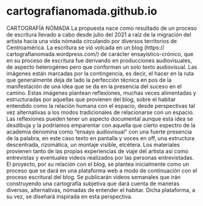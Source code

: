 # cartografianomada.github.io

CARTOGRAFÍA NÓMADA
La propuesta nace como resultado de un proceso de escritura llevado a cabo desde
julio del 2021 a raíz de la migración del artista hacia una vida nómada circulando por
diversos territorios de Centroamérica. La escritura se vió volcada en un blog (https://
cartografianomada.wordpress.com/) de carácter ensayístico-crónico, que en su proceso
de escritura fue derivando en producciones audiovisuales, de aspecto heterogéneo
pero que conforman un solo texto audiovisual. Las imágenes están marcadas por la
contingencia, es decir, el hacer en la ruta que generalmente deja de lado la perfección
técnica en pos de la manifestación de una idea que se da en la presencia del suceso
en el camino.
Estas imágenes plantean reflexiones, muchas veces alimentadas y estructuradas por
aquellas que provienen del blog, sobre el habitar entendido como la relación humana
con el espacio, desde perspectivas tal vez alternativas a los modos tradicionales de
relacionarse con un espacio. Las reflexiones pueden tener un aspecto documental
aunque esta idea se desdibuja y la podríamos emparentar con aquella que cierto
espectro de la academia denomina como “ensayo audiovisual” con una fuerte
presencia de la palabra, en este caso texto en pantalla y voces en off, una estructura
descentrada, rizomática, un montaje visible, etcétera. Los materiales provienen tanto de
las propias experiencias de viaje del artista así como entrevistas y eventuales videos
realizados por las personas entrevistadas.
El proyecto, por su relación con el blog, se plantea inicialmente como un proceso que
se dará en una plataforma web a modo de continuación con el proceso escritural del
blog. Se publicarán videos semanales que irán construyendo una cartografía subjetiva
que dará cuenta de maneras diversas, alternativas, nómadas de entender el habitar.
Dicha plataforma, a su vez, se diseñará inspirada en esta perspectiva.
